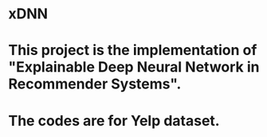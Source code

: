 # xDNN
# This project is the implementation of "Explainable Deep Neural Network in Recommender Systems".
# The codes are for Yelp dataset.
# 
